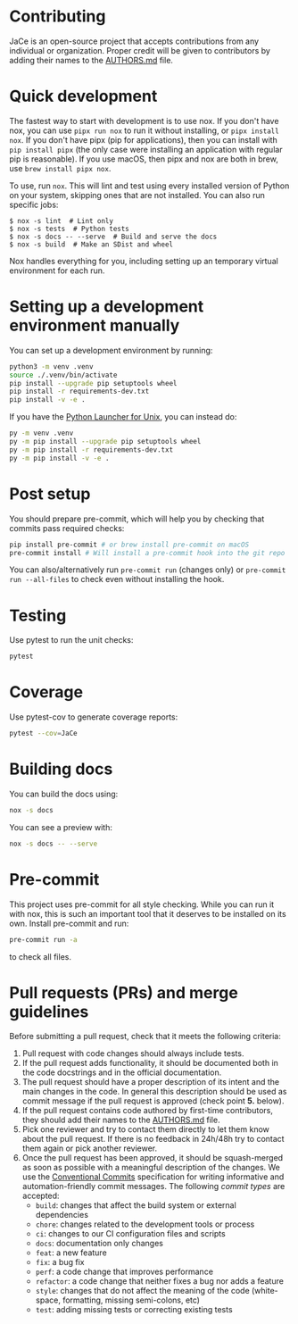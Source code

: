 # Contributing

JaCe is an open-source project that accepts contributions from any individual or organization. Proper credit will be given to contributors by adding their names to the [AUTHORS.md](AUTHORS.md) file.

# Quick development

The fastest way to start with development is to use nox. If you don't have nox, you can use `pipx run nox` to run it without installing, or `pipx install nox`. If you don't have pipx (pip for applications), then you can install with `pip install pipx` (the only case were installing an application with regular pip is reasonable). If you use macOS, then pipx and nox are both in brew, use `brew install pipx nox`.

To use, run `nox`. This will lint and test using every installed version of Python on your system, skipping ones that are not installed. You can also run specific jobs:

```console
$ nox -s lint  # Lint only
$ nox -s tests  # Python tests
$ nox -s docs -- --serve  # Build and serve the docs
$ nox -s build  # Make an SDist and wheel
```

Nox handles everything for you, including setting up an temporary virtual environment for each run.

# Setting up a development environment manually

You can set up a development environment by running:

```bash
python3 -m venv .venv
source ./.venv/bin/activate
pip install --upgrade pip setuptools wheel
pip install -r requirements-dev.txt
pip install -v -e .
```

If you have the [Python Launcher for Unix](https://github.com/brettcannon/python-launcher), you can instead do:

```bash
py -m venv .venv
py -m pip install --upgrade pip setuptools wheel
py -m pip install -r requirements-dev.txt
py -m pip install -v -e .
```

# Post setup

You should prepare pre-commit, which will help you by checking that commits pass required checks:

```bash
pip install pre-commit # or brew install pre-commit on macOS
pre-commit install # Will install a pre-commit hook into the git repo
```

You can also/alternatively run `pre-commit run` (changes only) or `pre-commit run --all-files` to check even without installing the hook.

# Testing

Use pytest to run the unit checks:

```bash
pytest
```

# Coverage

Use pytest-cov to generate coverage reports:

```bash
pytest --cov=JaCe
```

# Building docs

You can build the docs using:

```bash
nox -s docs
```

You can see a preview with:

```bash
nox -s docs -- --serve
```

# Pre-commit

This project uses pre-commit for all style checking. While you can run it with nox, this is such an important tool that it deserves to be installed on its own. Install pre-commit and run:

```bash
pre-commit run -a
```

to check all files.

# Pull requests (PRs) and merge guidelines

Before submitting a pull request, check that it meets the following criteria:

1. Pull request with code changes should always include tests.
2. If the pull request adds functionality, it should be documented both in the code docstrings and in the official documentation.
3. The pull request should have a proper description of its intent and the main changes in the code. In general this description should be used as commit message if the pull request is approved (check point **5.** below).
4. If the pull request contains code authored by first-time contributors, they should add their names to the [AUTHORS.md](AUTHORS.md) file.
5. Pick one reviewer and try to contact them directly to let them know about the pull request. If there is no feedback in 24h/48h try to contact them again or pick another reviewer.
6. Once the pull request has been approved, it should be squash-merged as soon as possible with a meaningful description of the changes. We use the [Conventional Commits](https://www.conventionalcommits.org/en/v1.0.0/#summary) specification for writing informative and automation-friendly commit messages. The following _commit types_ are accepted:
   - `build`: changes that affect the build system or external dependencies
   - `chore`: changes related to the development tools or process
   - `ci`: changes to our CI configuration files and scripts
   - `docs`: documentation only changes
   - `feat`: a new feature
   - `fix`: a bug fix
   - `perf`: a code change that improves performance
   - `refactor`: a code change that neither fixes a bug nor adds a feature
   - `style`: changes that do not affect the meaning of the code (white-space, formatting, missing semi-colons, etc)
   - `test`: adding missing tests or correcting existing tests
